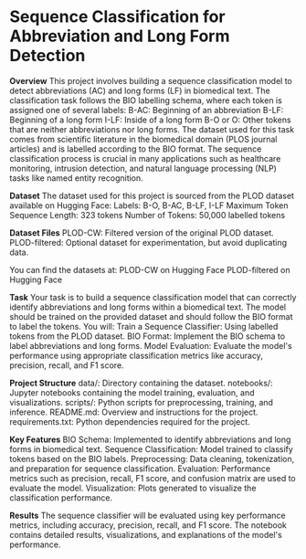 # Sequence Classification for Abbreviation and Long Form Detection

**Overview**
This project involves building a sequence classification model to detect abbreviations (AC) and long forms (LF) in biomedical text. The classification task follows the BIO labelling schema, where each token is assigned one of several labels:
B-AC: Beginning of an abbreviation
B-LF: Beginning of a long form
I-LF: Inside of a long form
B-O or O: Other tokens that are neither abbreviations nor long forms.
The dataset used for this task comes from scientific literature in the biomedical domain (PLOS journal articles) and is labelled according to the BIO format. The sequence classification process is crucial in many applications such as healthcare monitoring, intrusion detection, and natural language processing (NLP) tasks like named entity recognition.

**Dataset**
The dataset used for this project is sourced from the PLOD dataset available on Hugging Face:
Labels: B-O, B-AC, B-LF, I-LF
Maximum Token Sequence Length: 323 tokens
Number of Tokens: 50,000 labelled tokens

**Dataset Files**
PLOD-CW: Filtered version of the original PLOD dataset.
PLOD-filtered: Optional dataset for experimentation, but avoid duplicating data.

You can find the datasets at:
PLOD-CW on Hugging Face
PLOD-filtered on Hugging Face

**Task**
Your task is to build a sequence classification model that can correctly identify abbreviations and long forms within a biomedical text. The model should be trained on the provided dataset and should follow the BIO format to label the tokens. You will:
Train a Sequence Classifier: Using labelled tokens from the PLOD dataset.
BIO Format: Implement the BIO schema to label abbreviations and long forms.
Model Evaluation: Evaluate the model's performance using appropriate classification metrics like accuracy, precision, recall, and F1 score.

**Project Structure**
data/: Directory containing the dataset.
notebooks/: Jupyter notebooks containing the model training, evaluation, and visualizations.
scripts/: Python scripts for preprocessing, training, and inference.
README.md: Overview and instructions for the project.
requirements.txt: Python dependencies required for the project.

**Key Features**
BIO Schema: Implemented to identify abbreviations and long forms in biomedical text.
Sequence Classification: Model trained to classify tokens based on the BIO labels.
Preprocessing: Data cleaning, tokenization, and preparation for sequence classification.
Evaluation: Performance metrics such as precision, recall, F1 score, and confusion matrix are used to evaluate the model.
Visualization: Plots generated to visualize the classification performance.

**Results**
The sequence classifier will be evaluated using key performance metrics, including accuracy, precision, recall, and F1 score. The notebook contains detailed results, visualizations, and explanations of the model's performance.
